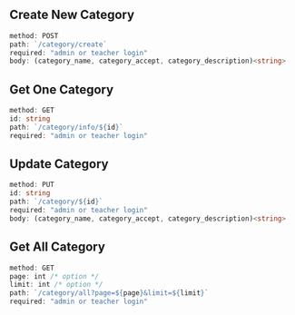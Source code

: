 ## **Create New Category**

```ts
method: POST
path: `/category/create`
required: "admin or teacher login"
body: (category_name, category_accept, category_description)<string>
```

## **Get One Category**

```ts
method: GET
id: string
path: `/category/info/${id}`
required: "admin or teacher login"
```

## **Update Category**

```ts
method: PUT
id: string
path: `/category/${id}`
required: "admin or teacher login"
body: (category_name, category_accept, category_description)<string>
```

## **Get All Category**

```ts
method: GET
page: int /* option */
limit: int /* option */
path: `/category/all?page=${page}&limit=${limit}`
required: "admin or teacher login"
```